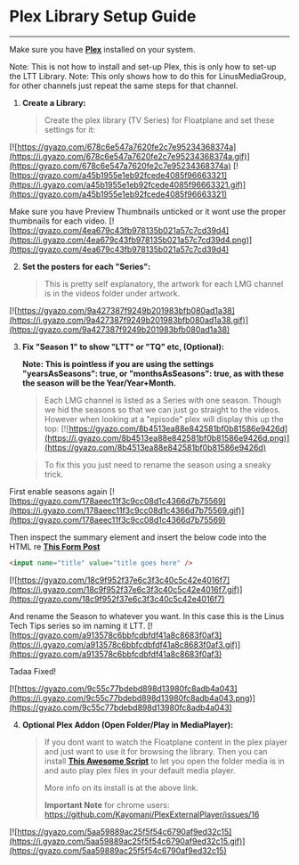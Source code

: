 # Plex Library Setup Guide
---
Make sure you have **[Plex](https://www.plex.tv/)** installed on your system.

Note: This is not how to install and set-up Plex, this is only how to set-up the LTT Library.
Note: This only shows how to do this for LinusMediaGroup, for other channels just repeat the same steps for that channel.

1. **Create a Library:**

   >Create the plex library (TV Series) for Floatplane and set these settings for it:

[![https://gyazo.com/678c6e547a7620fe2c7e95234368374a](https://i.gyazo.com/678c6e547a7620fe2c7e95234368374a.gif)](https://gyazo.com/678c6e547a7620fe2c7e95234368374a)
[![https://gyazo.com/a45b1955e1eb92fcede4085f96663321](https://i.gyazo.com/a45b1955e1eb92fcede4085f96663321.gif)](https://gyazo.com/a45b1955e1eb92fcede4085f96663321)

Make sure you have Preview Thumbnails unticked or it wont use the proper thumbnails for each video.
[![https://gyazo.com/4ea679c43fb978135b021a57c7cd39d4](https://i.gyazo.com/4ea679c43fb978135b021a57c7cd39d4.png)](https://gyazo.com/4ea679c43fb978135b021a57c7cd39d4)

2. **Set the posters for each "Series":**

   >This is pretty self explanatory, the artwork for each LMG channel is in the videos folder under artwork.

[![https://gyazo.com/9a427387f9249b201983bfb080ad1a38](https://i.gyazo.com/9a427387f9249b201983bfb080ad1a38.gif)](https://gyazo.com/9a427387f9249b201983bfb080ad1a38)

3. **Fix "Season 1" to show "LTT" or "TQ" etc, (Optional):**

   **Note: This is pointless if you are using the settings "yearsAsSeasons": true, or "monthsAsSeasons": true, as with these the season will be the Year/Year+Month.**

   >Each LMG channel is listed as a Series with one season. Though we hid the seasons so that we can just go straight to the videos. However when looking at a "episode" plex will display this up the top:
   >[![https://gyazo.com/8b4513ea88e842581bf0b81586e9426d](https://i.gyazo.com/8b4513ea88e842581bf0b81586e9426d.png)](https://gyazo.com/8b4513ea88e842581bf0b81586e9426d)

   >To fix this you just need to rename the season using a sneaky trick.

First enable seasons again
[![https://gyazo.com/178aeec11f3c9cc08d1c4366d7b75569](https://i.gyazo.com/178aeec11f3c9cc08d1c4366d7b75569.gif)](https://gyazo.com/178aeec11f3c9cc08d1c4366d7b75569)

Then inspect the summary element and insert the below code into the HTML re **[This Form Post](https://forums.plex.tv/discussion/52721/tip-a-quick-hack-to-rename-seasons#top)**
```html
<input name="title" value="title goes here" />
```
[![https://gyazo.com/18c9f952f37e6c3f3c40c5c42e4016f7](https://i.gyazo.com/18c9f952f37e6c3f3c40c5c42e4016f7.gif)](https://gyazo.com/18c9f952f37e6c3f3c40c5c42e4016f7)

And rename the Season to whatever you want. In this case this is the Linus Tech Tips series so im naming it LTT.
[![https://gyazo.com/a913578c6bbfcdbfdf41a8c8683f0af3](https://i.gyazo.com/a913578c6bbfcdbfdf41a8c8683f0af3.gif)](https://gyazo.com/a913578c6bbfcdbfdf41a8c8683f0af3)

Tadaa Fixed!

[![https://gyazo.com/9c55c77bdebd898d13980fc8adb4a043](https://i.gyazo.com/9c55c77bdebd898d13980fc8adb4a043.png)](https://gyazo.com/9c55c77bdebd898d13980fc8adb4a043)


4. **Optional Plex Addon (Open Folder/Play in MediaPlayer):**

   >If you dont want to watch the Floatplane content in the plex player and just want to use it for browsing the library. Then you can install **[This Awesome Script](https://github.com/Kayomani/PlexExternalPlayer)** to let you open the folder media is in and auto play plex files in  your default media player.
   >
   >More info on  its install is  at the above link.
   >
   >**Important Note** for chrome users: https://github.com/Kayomani/PlexExternalPlayer/issues/16

[![https://gyazo.com/5aa59889ac25f5f54c6790af9ed32c15](https://i.gyazo.com/5aa59889ac25f5f54c6790af9ed32c15.gif)](https://gyazo.com/5aa59889ac25f5f54c6790af9ed32c15)

